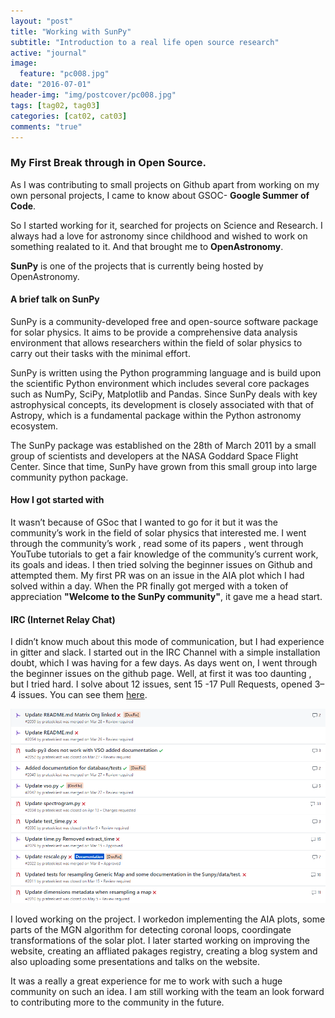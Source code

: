 ```yaml
---
layout: "post"
title: "Working with SunPy"
subtitle: "Introduction to a real life open source research"
active: "journal"
image:
  feature: "pc008.jpg"
date: "2016-07-01"
header-img: "img/postcover/pc008.jpg"
tags: [tag02, tag03]
categories: [cat02, cat03]
comments: "true"
---
```


### My First Break through in Open Source.

As I was contributing to small projects on Github apart from working on my own personal projects, I came to know about GSOC- **Google Summer of Code**.

So I started working for it, searched for projects on Science and Research. I always had a love for astronomy since childhood and wished to work on something realated to it. And that brought me to **OpenAstronomy**.

**SunPy** is one of the projects that is currently being hosted by OpenAstronomy.

#### A brief talk on SunPy

SunPy is a community-developed free and open-source software package for solar physics. It aims to be provide a comprehensive data analysis environment that allows researchers within the field of solar physics to carry out their tasks with the minimal effort.

SunPy is written using the Python programming language and is build upon the scientific Python environment which includes several core packages such as NumPy, SciPy, Matplotlib and Pandas. Since SunPy deals with key astrophysical concepts, its development is closely associated with that of Astropy, which is a fundamental package within the Python astronomy ecosystem.

The SunPy package was established on the 28th of March 2011 by a small group of scientists and developers at the NASA Goddard Space Flight Center. Since that time, SunPy have grown from this small group into large community python package.

#### How I got started with

It wasn’t because of GSoc that I wanted to go for it but it was the community’s work in the field of solar physics that interested me.
I went through the community’s work , read some of its papers , went through YouTube tutorials to get a fair knowledge of the community’s current work, its goals and ideas.
I then tried solving the beginner issues on Github and attempted them. My first PR was on an issue in the AIA plot which I had solved within a day. When the PR finally got merged with a token of appreciation **"Welcome to the SunPy community"**, it gave me a head start.

#### IRC (Internet Relay Chat)
I didn’t know much about this mode of communication, but I had experience in gitter and slack.
I started out in the IRC Channel with a simple installation doubt, which I was having for a few days.
As days went on, I went through the beginner issues on the github page. Well, at first it was too daunting , but I tried hard. I solve about 12 issues, sent 15 -17 Pull Requests, opened 3–4 issues. You can see them [here](https://github.com/sunpy/sunpy/pulls?q=is%3Apr+author%3Aprateekiiest+is%3Aclosed).

![](https://raw.githubusercontent.com/prateekiiest/photorama/gh-pages/img/Screenshot%202017-09-28%2013.11.53.png)

I loved working on the project. I workedon implementing the AIA plots, some parts of the MGN algorithm for detecting coronal loops, coordingate transformations of the solar plot. I later started working on improving the website, creating an affliated pakages registry, creating a blog system and also uploading some presentations and talks on the website.

It was a really a great experience for me to work with such a huge community on such an idea. I am still working with the team an look forward to contributing more to the community in the future. 
